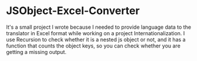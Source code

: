 # JSObject-Excel-Converter
It's a small project I wrote because I needed to provide language data to the translator in Excel format while working on a project Internationalization.
I use Recursion to check whether it is a nested js object or not, and it has a function that counts the object keys, so you can check whether you are getting a missing output.
